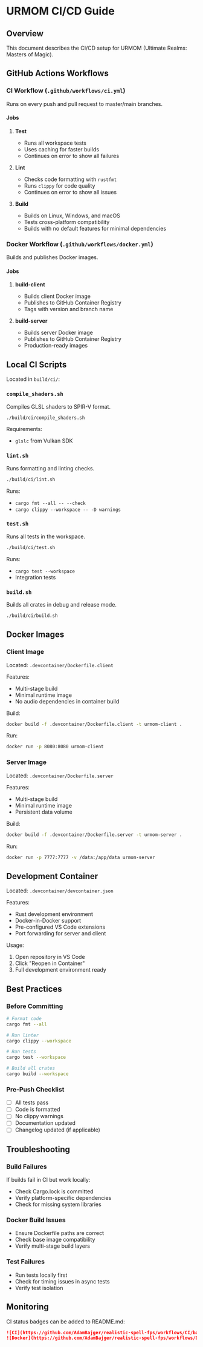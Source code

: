 # URMOM CI/CD Guide

## Overview

This document describes the CI/CD setup for URMOM (Ultimate Realms: Masters of Magic).

## GitHub Actions Workflows

### CI Workflow (`.github/workflows/ci.yml`)

Runs on every push and pull request to master/main branches.

#### Jobs

1. **Test**
   - Runs all workspace tests
   - Uses caching for faster builds
   - Continues on error to show all failures

2. **Lint**
   - Checks code formatting with `rustfmt`
   - Runs `clippy` for code quality
   - Continues on error to show all issues

3. **Build**
   - Builds on Linux, Windows, and macOS
   - Tests cross-platform compatibility
   - Builds with no default features for minimal dependencies

### Docker Workflow (`.github/workflows/docker.yml`)

Builds and publishes Docker images.

#### Jobs

1. **build-client**
   - Builds client Docker image
   - Publishes to GitHub Container Registry
   - Tags with version and branch name

2. **build-server**
   - Builds server Docker image
   - Publishes to GitHub Container Registry
   - Production-ready images

## Local CI Scripts

Located in `build/ci/`:

### `compile_shaders.sh`

Compiles GLSL shaders to SPIR-V format.

```bash
./build/ci/compile_shaders.sh
```

Requirements:
- `glslc` from Vulkan SDK

### `lint.sh`

Runs formatting and linting checks.

```bash
./build/ci/lint.sh
```

Runs:
- `cargo fmt --all -- --check`
- `cargo clippy --workspace -- -D warnings`

### `test.sh`

Runs all tests in the workspace.

```bash
./build/ci/test.sh
```

Runs:
- `cargo test --workspace`
- Integration tests

### `build.sh`

Builds all crates in debug and release mode.

```bash
./build/ci/build.sh
```

## Docker Images

### Client Image

Located: `.devcontainer/Dockerfile.client`

Features:
- Multi-stage build
- Minimal runtime image
- No audio dependencies in container build

Build:
```bash
docker build -f .devcontainer/Dockerfile.client -t urmom-client .
```

Run:
```bash
docker run -p 8080:8080 urmom-client
```

### Server Image

Located: `.devcontainer/Dockerfile.server`

Features:
- Multi-stage build
- Minimal runtime image
- Persistent data volume

Build:
```bash
docker build -f .devcontainer/Dockerfile.server -t urmom-server .
```

Run:
```bash
docker run -p 7777:7777 -v /data:/app/data urmom-server
```

## Development Container

Located: `.devcontainer/devcontainer.json`

Features:
- Rust development environment
- Docker-in-Docker support
- Pre-configured VS Code extensions
- Port forwarding for server and client

Usage:
1. Open repository in VS Code
2. Click "Reopen in Container"
3. Full development environment ready

## Best Practices

### Before Committing

```bash
# Format code
cargo fmt --all

# Run linter
cargo clippy --workspace

# Run tests
cargo test --workspace

# Build all crates
cargo build --workspace
```

### Pre-Push Checklist

- [ ] All tests pass
- [ ] Code is formatted
- [ ] No clippy warnings
- [ ] Documentation updated
- [ ] Changelog updated (if applicable)

## Troubleshooting

### Build Failures

If builds fail in CI but work locally:
- Check Cargo.lock is committed
- Verify platform-specific dependencies
- Check for missing system libraries

### Docker Build Issues

- Ensure Dockerfile paths are correct
- Check base image compatibility
- Verify multi-stage build layers

### Test Failures

- Run tests locally first
- Check for timing issues in async tests
- Verify test isolation

## Monitoring

CI status badges can be added to README.md:

```markdown
![CI](https://github.com/AdamBajger/realistic-spell-fps/workflows/CI/badge.svg)
![Docker](https://github.com/AdamBajger/realistic-spell-fps/workflows/Docker%20Build/badge.svg)
```
